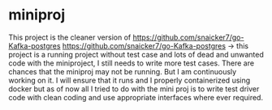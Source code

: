 # miniproj

This project is the cleaner version of https://github.com/snaicker7/go-Kafka-postgres
https://github.com/snaicker7/go-Kafka-postgres -> this project is a running project without test case and lots of dead and unwanted code
with the miniproject, I still needs to write more test cases. There are chances that the miniproj may not be running. But I am continuously working on it.
I will ensure that it runs and I properly containerized using docker but as of now all I tried to do with the mini proj is to write test driver code with clean coding and use appropriate interfaces where ever required.
